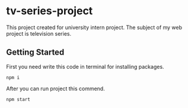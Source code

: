 # tv-series-project
This project created for university intern project. The subject of my web project is television series. 
## Getting Started
First you need write this code in terminal for installing packages.
```
npm i
```
After you can run project this commend.
```
npm start
```
